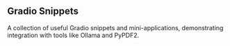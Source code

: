 ## Gradio Snippets

A collection of useful Gradio snippets and mini-applications, demonstrating integration with tools like Ollama and PyPDF2.